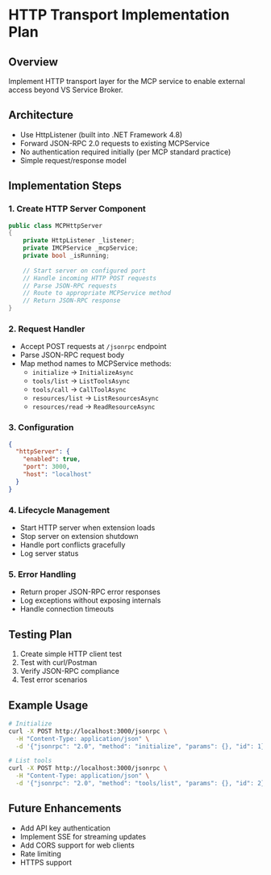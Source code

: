 # HTTP Transport Implementation Plan

## Overview

Implement HTTP transport layer for the MCP service to enable external access beyond VS Service Broker.

## Architecture

- Use HttpListener (built into .NET Framework 4.8)
- Forward JSON-RPC 2.0 requests to existing MCPService
- No authentication required initially (per MCP standard practice)
- Simple request/response model

## Implementation Steps

### 1. Create HTTP Server Component

```csharp
public class MCPHttpServer
{
    private HttpListener _listener;
    private IMCPService _mcpService;
    private bool _isRunning;
    
    // Start server on configured port
    // Handle incoming HTTP POST requests
    // Parse JSON-RPC requests
    // Route to appropriate MCPService method
    // Return JSON-RPC response
}
```

### 2. Request Handler

- Accept POST requests at `/jsonrpc` endpoint
- Parse JSON-RPC request body
- Map method names to MCPService methods:
  - `initialize` → `InitializeAsync`
  - `tools/list` → `ListToolsAsync`
  - `tools/call` → `CallToolAsync`
  - `resources/list` → `ListResourcesAsync`
  - `resources/read` → `ReadResourceAsync`

### 3. Configuration

```json
{
  "httpServer": {
    "enabled": true,
    "port": 3000,
    "host": "localhost"
  }
}
```

### 4. Lifecycle Management

- Start HTTP server when extension loads
- Stop server on extension shutdown
- Handle port conflicts gracefully
- Log server status

### 5. Error Handling

- Return proper JSON-RPC error responses
- Log exceptions without exposing internals
- Handle connection timeouts

## Testing Plan

1. Create simple HTTP client test
2. Test with curl/Postman
3. Verify JSON-RPC compliance
4. Test error scenarios

## Example Usage

```bash
# Initialize
curl -X POST http://localhost:3000/jsonrpc \
  -H "Content-Type: application/json" \
  -d '{"jsonrpc": "2.0", "method": "initialize", "params": {}, "id": 1}'

# List tools
curl -X POST http://localhost:3000/jsonrpc \
  -H "Content-Type: application/json" \
  -d '{"jsonrpc": "2.0", "method": "tools/list", "params": {}, "id": 2}'
```

## Future Enhancements

- Add API key authentication
- Implement SSE for streaming updates
- Add CORS support for web clients
- Rate limiting
- HTTPS support